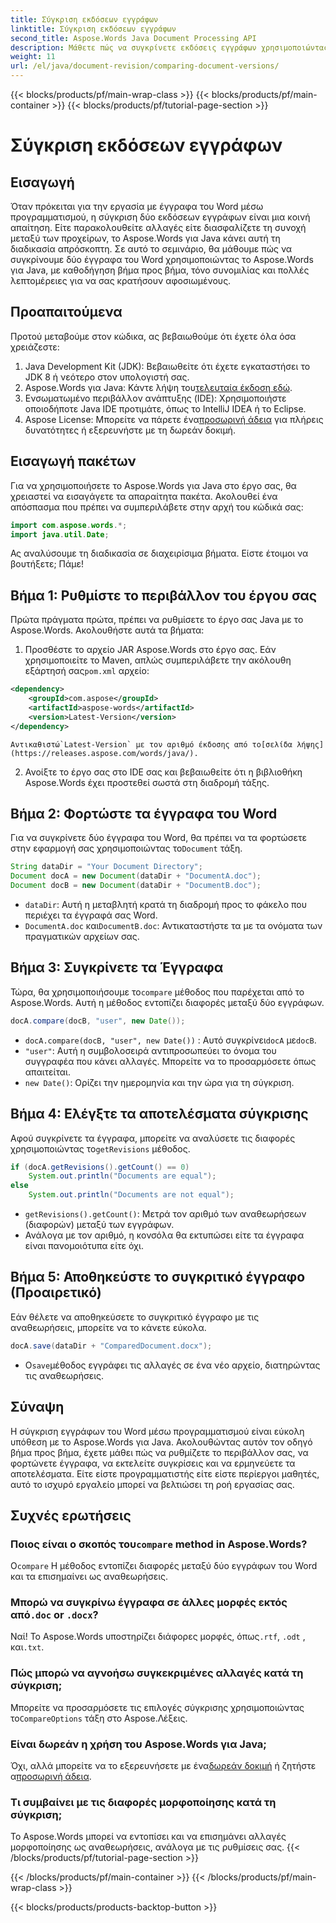 ```yaml
---
title: Σύγκριση εκδόσεων εγγράφων
linktitle: Σύγκριση εκδόσεων εγγράφων
second_title: Aspose.Words Java Document Processing API
description: Μάθετε πώς να συγκρίνετε εκδόσεις εγγράφων χρησιμοποιώντας το Aspose.Words για Java. Οδηγός βήμα προς βήμα για αποτελεσματικό έλεγχο έκδοσης.
weight: 11
url: /el/java/document-revision/comparing-document-versions/
---
```


{{< blocks/products/pf/main-wrap-class >}}
{{< blocks/products/pf/main-container >}}
{{< blocks/products/pf/tutorial-page-section >}}

# Σύγκριση εκδόσεων εγγράφων

## Εισαγωγή

Όταν πρόκειται για την εργασία με έγγραφα του Word μέσω προγραμματισμού, η σύγκριση δύο εκδόσεων εγγράφων είναι μια κοινή απαίτηση. Είτε παρακολουθείτε αλλαγές είτε διασφαλίζετε τη συνοχή μεταξύ των προχείρων, το Aspose.Words για Java κάνει αυτή τη διαδικασία απρόσκοπτη. Σε αυτό το σεμινάριο, θα μάθουμε πώς να συγκρίνουμε δύο έγγραφα του Word χρησιμοποιώντας το Aspose.Words για Java, με καθοδήγηση βήμα προς βήμα, τόνο συνομιλίας και πολλές λεπτομέρειες για να σας κρατήσουν αφοσιωμένους.

## Προαπαιτούμενα

Προτού μεταβούμε στον κώδικα, ας βεβαιωθούμε ότι έχετε όλα όσα χρειάζεστε: 

1. Java Development Kit (JDK): Βεβαιωθείτε ότι έχετε εγκαταστήσει το JDK 8 ή νεότερο στον υπολογιστή σας. 
2.  Aspose.Words για Java: Κάντε λήψη του[τελευταία έκδοση εδώ](https://releases.aspose.com/words/java/).  
3. Ενσωματωμένο περιβάλλον ανάπτυξης (IDE): Χρησιμοποιήστε οποιοδήποτε Java IDE προτιμάτε, όπως το IntelliJ IDEA ή το Eclipse.
4.  Aspose License: Μπορείτε να πάρετε ένα[προσωρινή άδεια](https://purchase.aspose.com/temporary-license/) για πλήρεις δυνατότητες ή εξερευνήστε με τη δωρεάν δοκιμή.


## Εισαγωγή πακέτων

Για να χρησιμοποιήσετε το Aspose.Words για Java στο έργο σας, θα χρειαστεί να εισαγάγετε τα απαραίτητα πακέτα. Ακολουθεί ένα απόσπασμα που πρέπει να συμπεριλάβετε στην αρχή του κώδικά σας:

```java
import com.aspose.words.*;
import java.util.Date;
```

Ας αναλύσουμε τη διαδικασία σε διαχειρίσιμα βήματα. Είστε έτοιμοι να βουτήξετε; Πάμε!

## Βήμα 1: Ρυθμίστε το περιβάλλον του έργου σας

Πρώτα πράγματα πρώτα, πρέπει να ρυθμίσετε το έργο σας Java με το Aspose.Words. Ακολουθήστε αυτά τα βήματα: 

1.  Προσθέστε το αρχείο JAR Aspose.Words στο έργο σας. Εάν χρησιμοποιείτε το Maven, απλώς συμπεριλάβετε την ακόλουθη εξάρτησή σας`pom.xml` αρχείο:
   ```xml
   <dependency>
       <groupId>com.aspose</groupId>
       <artifactId>aspose-words</artifactId>
       <version>Latest-Version</version>
   </dependency>
   ```
    Αντικαθιστώ`Latest-Version` με τον αριθμό έκδοσης από το[σελίδα λήψης](https://releases.aspose.com/words/java/).

2. Ανοίξτε το έργο σας στο IDE σας και βεβαιωθείτε ότι η βιβλιοθήκη Aspose.Words έχει προστεθεί σωστά στη διαδρομή τάξης.


## Βήμα 2: Φορτώστε τα έγγραφα του Word

Για να συγκρίνετε δύο έγγραφα του Word, θα πρέπει να τα φορτώσετε στην εφαρμογή σας χρησιμοποιώντας το`Document` τάξη.

```java
String dataDir = "Your Document Directory";
Document docA = new Document(dataDir + "DocumentA.doc");
Document docB = new Document(dataDir + "DocumentB.doc");
```

- `dataDir`: Αυτή η μεταβλητή κρατά τη διαδρομή προς το φάκελο που περιέχει τα έγγραφά σας Word.
- `DocumentA.doc` και`DocumentB.doc`: Αντικαταστήστε τα με τα ονόματα των πραγματικών αρχείων σας.


## Βήμα 3: Συγκρίνετε τα Έγγραφα

 Τώρα, θα χρησιμοποιήσουμε το`compare` μέθοδος που παρέχεται από το Aspose.Words. Αυτή η μέθοδος εντοπίζει διαφορές μεταξύ δύο εγγράφων.

```java
docA.compare(docB, "user", new Date());
```

- `docA.compare(docB, "user", new Date())` : Αυτό συγκρίνει`docA` με`docB`. 
- `"user"`: Αυτή η συμβολοσειρά αντιπροσωπεύει το όνομα του συγγραφέα που κάνει αλλαγές. Μπορείτε να το προσαρμόσετε όπως απαιτείται.
- `new Date()`: Ορίζει την ημερομηνία και την ώρα για τη σύγκριση.

## Βήμα 4: Ελέγξτε τα αποτελέσματα σύγκρισης

 Αφού συγκρίνετε τα έγγραφα, μπορείτε να αναλύσετε τις διαφορές χρησιμοποιώντας το`getRevisions` μέθοδος.

```java
if (docA.getRevisions().getCount() == 0)
    System.out.println("Documents are equal");
else
    System.out.println("Documents are not equal");
```

- `getRevisions().getCount()`: Μετρά τον αριθμό των αναθεωρήσεων (διαφορών) μεταξύ των εγγράφων.
- Ανάλογα με τον αριθμό, η κονσόλα θα εκτυπώσει είτε τα έγγραφα είναι πανομοιότυπα είτε όχι.


## Βήμα 5: Αποθηκεύστε το συγκριτικό έγγραφο (Προαιρετικό)

Εάν θέλετε να αποθηκεύσετε το συγκριτικό έγγραφο με τις αναθεωρήσεις, μπορείτε να το κάνετε εύκολα.

```java
docA.save(dataDir + "ComparedDocument.docx");
```

-  Ο`save`μέθοδος εγγράφει τις αλλαγές σε ένα νέο αρχείο, διατηρώντας τις αναθεωρήσεις.


## Σύναψη

Η σύγκριση εγγράφων του Word μέσω προγραμματισμού είναι εύκολη υπόθεση με το Aspose.Words για Java. Ακολουθώντας αυτόν τον οδηγό βήμα προς βήμα, έχετε μάθει πώς να ρυθμίζετε το περιβάλλον σας, να φορτώνετε έγγραφα, να εκτελείτε συγκρίσεις και να ερμηνεύετε τα αποτελέσματα. Είτε είστε προγραμματιστής είτε είστε περίεργοι μαθητές, αυτό το ισχυρό εργαλείο μπορεί να βελτιώσει τη ροή εργασίας σας.

## Συχνές ερωτήσεις

###  Ποιος είναι ο σκοπός του`compare` method in Aspose.Words?  
 Ο`compare` Η μέθοδος εντοπίζει διαφορές μεταξύ δύο εγγράφων του Word και τα επισημαίνει ως αναθεωρήσεις.

###  Μπορώ να συγκρίνω έγγραφα σε άλλες μορφές εκτός από`.doc` or `.docx`?  
 Ναί! Το Aspose.Words υποστηρίζει διάφορες μορφές, όπως`.rtf`, `.odt` , και`.txt`.

### Πώς μπορώ να αγνοήσω συγκεκριμένες αλλαγές κατά τη σύγκριση;  
 Μπορείτε να προσαρμόσετε τις επιλογές σύγκρισης χρησιμοποιώντας το`CompareOptions` τάξη στο Aspose.Λέξεις.

### Είναι δωρεάν η χρήση του Aspose.Words για Java;  
 Όχι, αλλά μπορείτε να το εξερευνήσετε με ένα[δωρεάν δοκιμή](https://releases.aspose.com/) ή ζητήστε α[προσωρινή άδεια](https://purchase.aspose.com/temporary-license/).

### Τι συμβαίνει με τις διαφορές μορφοποίησης κατά τη σύγκριση;  
Το Aspose.Words μπορεί να εντοπίσει και να επισημάνει αλλαγές μορφοποίησης ως αναθεωρήσεις, ανάλογα με τις ρυθμίσεις σας.
{{< /blocks/products/pf/tutorial-page-section >}}

{{< /blocks/products/pf/main-container >}}
{{< /blocks/products/pf/main-wrap-class >}}

{{< blocks/products/products-backtop-button >}}
